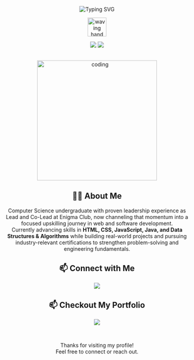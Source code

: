 
<p align="center">
	<img src="https://readme-typing-svg.demolab.com?font=Fira+Code&weight=700&size=28&pause=1000&color=F7971E,FFD200,21D4FD,6457C6&center=true&vCenter=true&width=700&lines=Hi%2C+I'm+Pushkar+Rai!+%F0%9F%91%8B;CS+Undergraduate+%7C+Web+%26+Software+Dev+Enthusiast;Upskilling+in+HTML+CSS+JS+Java+DSA;Building+Projects;Lifelong+Learner" alt="Typing SVG"/>
</p>

<p align="center">
	<img src="https://media.giphy.com/media/hvRJCLFzcasrR4ia7z/giphy.gif" width="50" alt="waving hand"/>
</p>

<p align="center">
	<img src="https://img.shields.io/badge/B.Tech%20CSE-JAIN%20University-blueviolet?style=for-the-badge&logo=graduation-cap&logoColor=white"/>
	<img src="https://img.shields.io/badge/Always%20Learning-F7971E?style=for-the-badge&logo=bookstack&logoColor=white"/>
</p>

<br/>

<div align="center">
	<img src="https://media.giphy.com/media/qgQUggAC3Pfv687qPC/giphy.gif" width="320" alt="coding"/>
</div>

<h2 align="center">👨‍💻 About Me</h2>

<p align="center">
Computer Science undergraduate with proven leadership experience as Lead and Co-Lead at Enigma Club, now channeling that momentum into a focused upskilling journey in web and software development.<br/>
Currently advancing skills in <b>HTML, CSS, JavaScript, Java, and Data Structures & Algorithms</b> while building real-world projects and pursuing industry-relevant certifications to strengthen problem-solving and engineering fundamentals.
</p>

<h2 align="center">📫 Connect with Me</h2>

<p align="center">
  <a href="https://www.linkedin.com/in/pushkar-rai-086ab8374" target="_blank"><img src="https://img.shields.io/badge/LinkedIn-0A66C2?style=for-the-badge&logo=linkedin&logoColor=white"/></a>
</p>

<h2 align="center">📫 Checkout My Portfolio</h2>

<p align="center">
  <a href="https://www.pushkarrai.me" target="_blank"><img src="https://img.shields.io/badge/Portfolio-21D4FD?style=for-the-badge&logo=google-chrome&logoColor=white"/></a>
</p>

<br/>

<p align="center">
Thanks for visiting my profile!<br/>Feel free to connect or reach out.
</p>
